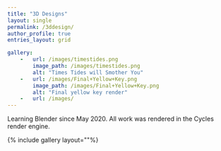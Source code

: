 ```yaml
---
title: "3D Designs"
layout: single
permalink: /3ddesign/
author_profile: true
entries_layout: grid

gallery:
    -   url: /images/timestides.png
        image_path: /images/timestides.png
        alt: "Times Tides will Smother You"
    -   url: /images/Final+Yellow+Key.png
        image_path: /images/Final+Yellow+Key.png
        alt: "Final yellow key render"
    -   url: /images/
---
```


Learning Blender since May 2020. All work was rendered in the Cycles render engine.

{% include gallery layout=""%}

<!-- <figure>
   <a href="/images/timestides.png">
   <img src="/images/timestides.png"
      alt="Times Tide will Smother You" />
   </a>
</figure>

<figure>
   <a href="/images/Final+Yellow+Key.png">
   <img src="/images/Final+Yellow+Key.png"
      alt="Final Yellow Key Render" />
   </a>
</figure> -->